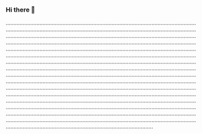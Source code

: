 ### Hi there 👋

................................................................................................................................................................................................................................................................................................................................................................................................................................................................................................................................................................................................................................................................................................................................................................................................................................................................................................................................................................................................................................................................................................................................................................................................................................................................................................................................................................................................................................................................................................................................................................................................................................................................................................................................................................................................................................................................................................................................................................................................................................................................................................................................................................